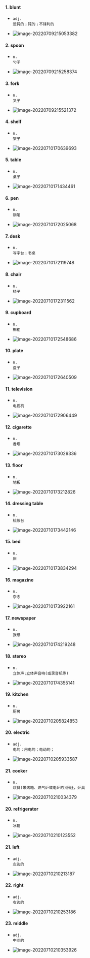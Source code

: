 #### 1.  blunt

- ```
  adj.
  迟钝的；钝的；不锋利的
  ```

- ![image-20220709215053382](http://raw.staticdn.net/iskeke/images/main/blog/202207092150390.png)

#### 2. spoon

- ```
  n.
  勺子
  ```

- ![image-20220709215258374](http://raw.staticdn.net/iskeke/images/main/blog/202207092152445.png)

#### 3. fork

- ```
  n.
  叉子
  ```

- ![image-20220709215521372](http://raw.staticdn.net/iskeke/images/main/blog/202207092155381.png)

#### 4. shelf

- ```
  n.
  架子
  ```

- ![image-20220710170639693](http://raw.staticdn.net/iskeke/images/main/blog/202207101706083.png)

#### 5. table

- ```
  n.
  桌子
  ```

- ![image-20220710171434461](http://raw.staticdn.net/iskeke/images/main/blog/202207101714783.png)

#### 6. pen

- ```
  n.
  钢笔
  ```

- ![image-20220710172025068](http://raw.staticdn.net/iskeke/images/main/blog/202207101720982.png)

#### 7. desk

- ```
  n.
  写字台；书桌
  ```

- ![image-20220710172119748](http://raw.staticdn.net/iskeke/images/main/blog/202207101721971.png)

#### 8. chair

- ```
  n.
  椅子
  ```

- ![image-20220710172311562](http://raw.staticdn.net/iskeke/images/main/blog/202207101723708.png)

#### 9. cupboard

- ```
  n.
  橱柜
  ```

- ![image-20220710172548686](http://raw.staticdn.net/iskeke/images/main/blog/202207101725206.png)

#### 10. plate

- ```
  n.
  盘子
  ```

- ![image-20220710172640509](http://raw.staticdn.net/iskeke/images/main/blog/202207101726074.png)

#### 11. television

- ```
  n.
  电视机
  ```

- ![image-20220710172906449](http://raw.staticdn.net/iskeke/images/main/blog/202207101729291.png)

#### 12. cigarette

- ```
  n.
  香烟
  ```

- ![image-20220710173029336](http://raw.staticdn.net/iskeke/images/main/blog/202207101730619.png)

#### 13. floor

- ```
  n.
  地板
  ```

- ![image-20220710173212826](http://raw.staticdn.net/iskeke/images/main/blog/202207101732824.png)

#### 14. dressing table

- ```
  n.
  梳妆台
  ```

- ![image-20220710173442146](http://raw.staticdn.net/iskeke/images/main/blog/202207101734451.png)

#### 15. bed

- ```
  n.
  床
  ```

- ![image-20220710173834294](http://raw.staticdn.net/iskeke/images/main/blog/202207101738614.png)

#### 16. magazine

- ```
  n.
  杂志
  ```

- ![image-20220710173922161](http://raw.staticdn.net/iskeke/images/main/blog/202207101739500.png)

#### 17. newspaper

- ```
  n.
  报纸
  ```

- ![image-20220710174219248](http://raw.staticdn.net/iskeke/images/main/blog/202207101742082.png)

#### 18. stereo

- ```
  n.
  立体声;立体声音响(或录音机等)
  ```

- ![image-20220710174355141](http://raw.staticdn.net/iskeke/images/main/blog/202207101743414.png) 

#### 19. kitchen

- ```
  n.
  厨房
  ```

- ![image-20220710205824853](http://raw.staticdn.net/iskeke/images/main/blog/202207102058304.png)

#### 20. electric

- ```
  adj.
  电的；用电的；电动的；
  ```

- ![image-20220710205933587](http://raw.staticdn.net/iskeke/images/main/blog/202207102059166.png)

#### 21. cooker

- ```
  n.
  炊具(带烤箱、燃气炉或电炉的)厨灶，炉具
  ```

- ![image-20220710210034379](http://raw.staticdn.net/iskeke/images/main/blog/202207102100965.png)

#### 20. refrigerator

- ```
  n.
  冰箱
  ```

- ![image-20220710210123552](http://raw.staticdn.net/iskeke/images/main/blog/202207102101768.png)

 #### 21. left

- ```
  adj.
  左边的
  ```

- ![image-20220710210213187](http://raw.staticdn.net/iskeke/images/main/blog/202207102102340.png)

#### 22. right

- ```
  adj.
  右边的
  ```

- ![image-20220710210253186](http://raw.staticdn.net/iskeke/images/main/blog/202207102102369.png)

#### 23. middle

- ```
  adj.
  中间的
  ```

- ![image-20220710210353926](http://raw.staticdn.net/iskeke/images/main/blog/202207102103698.png)